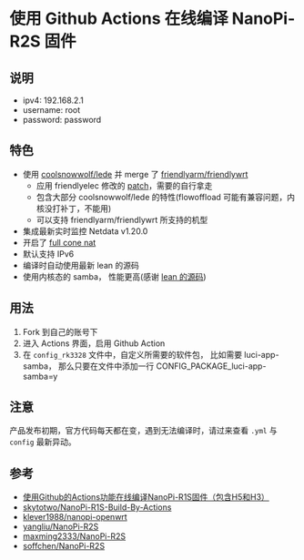 # 使用 Github Actions 在线编译 NanoPi-R2S 固件

## 说明
* ipv4: 192.168.2.1
* username: root
* password: password

## 特色
* 使用 [coolsnowwolf/lede](https://github.com/coolsnowwolf/lede) 并 merge 了 [friendlyarm/friendlywrt](https://github.com/friendlyarm/friendlywrt)
    - 应用 friendlyelec 修改的 [patch](https://github.com/fanck0605/friendlywrt-nanopi_r2s/raw/lean/patches/002-openwrt-apply-friendlywrt.patch)，需要的自行拿走
    - 包含大部分 coolsnowwolf/lede 的特性(flowoffload 可能有兼容问题，内核没打补丁，不能用)
    - 可以支持 friendlyarm/friendlywrt 所支持的机型
* 集成最新实时监控 Netdata v1.20.0
* 开启了 [full cone nat](https://github.com/Chion82/netfilter-full-cone-nat)
* 默认支持 IPv6
* 编译时自动使用最新 lean 的源码
* 使用内核态的 samba， 性能更高(感谢 [lean 的源码](https://github.com/coolsnowwolf/lede/issues/3135))

## 用法
1. Fork 到自己的账号下
2. 进入 Actions 界面，启用 Github Action
3. 在 `config_rk3328` 文件中，自定义所需要的软件包，
比如需要 luci-app-samba， 那么只要在文件中添加一行 CONFIG_PACKAGE_luci-app-samba=y

## 注意
产品发布初期，官方代码每天都在变，遇到无法编译时，请过来查看 `.yml` 与 `config` 最新异动。

## 参考
* [使用Github的Actions功能在线编译NanoPi-R1S固件（包含H5和H3）](https://totoro.site/index.php/archives/70/)
* [skytotwo/NanoPi-R1S-Build-By-Actions](https://github.com/skytotwo/NanoPi-R1S-Build-By-Actions)
* [klever1988/nanopi-openwrt](https://github.com/klever1988/nanopi-openwrt)
* [yangliu/NanoPi-R2S](https://github.com/yangliu/NanoPi-R2S)
* [maxming2333/NanoPi-R2S](https://github.com/maxming2333/NanoPi-R2S)
* [soffchen/NanoPi-R2S](https://github.com/soffchen/NanoPi-R2S)
